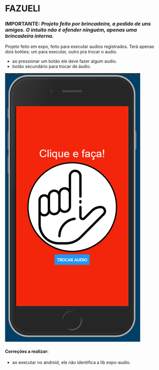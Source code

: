 # FAZUELI

### IMPORTANTE: _Projeto feito por brincadeira, a pedido de uns amigos. O intuito não é ofender ninguém, apenas uma brincadeira interna._

Projeto feito em expo, feito para executar audios registrados. Terá apenas dois botões: um para executar, outro pra trocar o audio.

- ao pressionar um botão ele deve fazer algum audio.
- botão secundário para trocar de áudio.


![app-image](./assets/images/app-image.png)

#### Correções a realizar:

- ao executar no android, ele não identifica a lib expo-audio.
